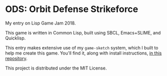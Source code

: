# ODS: Orbit Defense Strikeforce
My entry on Lisp Game Jam 2018.

This game is written in Common Lisp, built using SBCL, Emacs+SLIME, and Quicklisp.

This entry makes extensive use of my `game-sketch` system, which I built to help me create this game.
You'll find it, along with install instructions, [in this repository](https://github.com/luksamuk/game-sketch).

This project is distributed under the MIT License.

